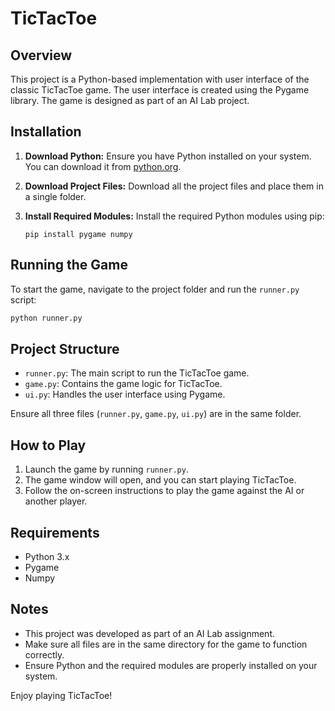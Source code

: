 # TicTacToe

## Overview

This project is a Python-based implementation with user interface of the classic TicTacToe game. The user interface is created using the Pygame library. The game is designed as part of an AI Lab project.

## Installation

1. **Download Python:**
   Ensure you have Python installed on your system. You can download it from [python.org](https://www.python.org/downloads/).

2. **Download Project Files:**
   Download all the project files and place them in a single folder.

3. **Install Required Modules:**
   Install the required Python modules using pip:
   ```
   pip install pygame numpy
   ```

## Running the Game

To start the game, navigate to the project folder and run the `runner.py` script:
```bash
python runner.py
```

## Project Structure

- `runner.py`: The main script to run the TicTacToe game.
- `game.py`: Contains the game logic for TicTacToe.
- `ui.py`: Handles the user interface using Pygame.

Ensure all three files (`runner.py`, `game.py`, `ui.py`) are in the same folder.

## How to Play

1. Launch the game by running `runner.py`.
2. The game window will open, and you can start playing TicTacToe.
3. Follow the on-screen instructions to play the game against the AI or another player.

## Requirements

- Python 3.x
- Pygame
- Numpy

## Notes

- This project was developed as part of an AI Lab assignment.
- Make sure all files are in the same directory for the game to function correctly.
- Ensure Python and the required modules are properly installed on your system.

Enjoy playing TicTacToe!
